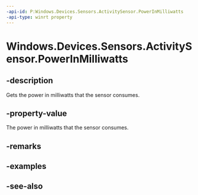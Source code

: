 ----api-id: P:Windows.Devices.Sensors.ActivitySensor.PowerInMilliwatts
-api-type: winrt property
---<!-- Property syntaxpublic double PowerInMilliwatts { get; }--># Windows.Devices.Sensors.ActivitySensor.PowerInMilliwatts## -descriptionGets the power in milliwatts that the sensor consumes.## -property-valueThe power in milliwatts that the sensor consumes.## -remarks## -examples## -see-also